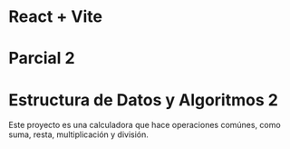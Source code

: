 # React + Vite
# Parcial 2
# Estructura de Datos y Algoritmos 2
Este proyecto es una calculadora que hace operaciones comúnes, como suma, resta, multiplicación y división. 
